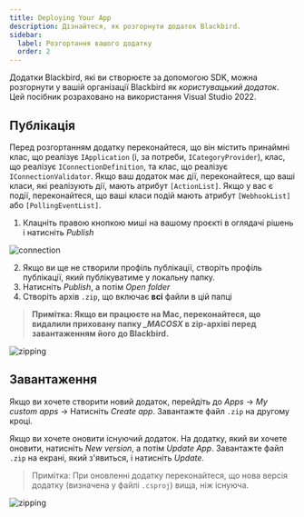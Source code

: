 ```yaml
---
title: Deploying Your App
description: Дізнайтеся, як розгорнути додаток Blackbird.
sidebar:
  label: Розгортання вашого додатку
  order: 2
---
```


Додатки Blackbird, які ви створюєте за допомогою SDK, можна розгорнути у вашій організації Blackbird як _користувацький додаток_. Цей посібник розраховано на використання Visual Studio 2022.

## Публікація

Перед розгортанням додатку переконайтеся, що він містить принаймні клас, що реалізує `IApplication` (і, за потреби, `ICategoryProvider`), клас, що реалізує `IConnectionDefinition`, та клас, що реалізує `IConnectionValidator`. Якщо ваш додаток має дії, переконайтеся, що ваші класи, які реалізують дії, мають атрибут `[ActionList]`. Якщо у вас є події, переконайтеся, що ваші класи подій мають атрибут `[WebhookList]` або `[PollingEventList]`.

1. Клацніть правою кнопкою миші на вашому проєкті в оглядачі рішень і натисніть _Publish_

![connection](~/assets/docs/publishing.png)

2. Якщо ви ще не створили профіль публікації, створіть профіль публікації, який публікуватиме у локальну папку.
3. Натисніть _Publish_, а потім _Open folder_
4. Створіть архів `.zip`, що включає **всі** файли в цій папці

> **Примітка: Якщо ви працюєте на Mac, переконайтеся, що видалили приховану папку _\_MACOSX_ в zip-архіві перед завантаженням його до Blackbird.**

![zipping](~/assets/docs/zipping.png)

## Завантаження

Якщо ви хочете створити новий додаток, перейдіть до _Apps_ -> _My custom apps_ -> Натисніть _Create app_. Завантажте файл `.zip` на другому кроці.

Якщо ви хочете оновити існуючий додаток. На додатку, який ви хочете оновити, натисніть _New version_, а потім _Update App_. Завантажте файл `.zip` на екрані, який з'явиться, і натисніть _Update_.

> Примітка: При оновленні додатку переконайтеся, що нова версія додатку (визначена у файлі `.csproj`) вища, ніж існуюча.

![zipping](~/assets/docs/upload.png)